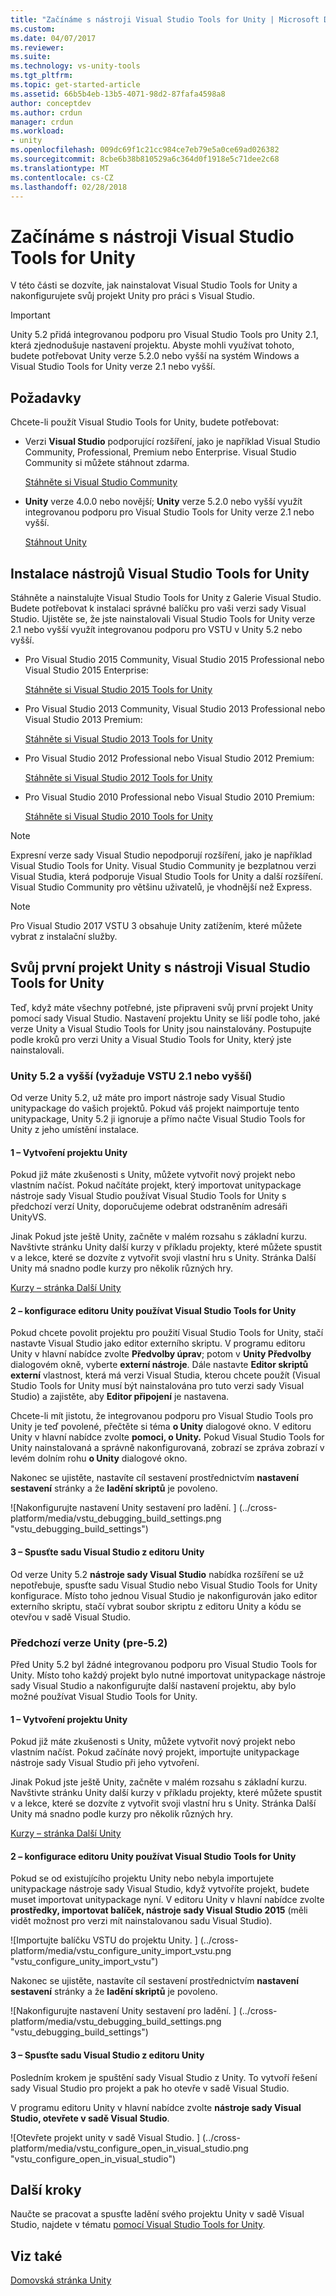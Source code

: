 ```yaml
---
title: "Začínáme s nástroji Visual Studio Tools for Unity | Microsoft Docs"
ms.custom: 
ms.date: 04/07/2017
ms.reviewer: 
ms.suite: 
ms.technology: vs-unity-tools
ms.tgt_pltfrm: 
ms.topic: get-started-article
ms.assetid: 66b5b4eb-13b5-4071-98d2-87fafa4598a8
author: conceptdev
ms.author: crdun
manager: crdun
ms.workload:
- unity
ms.openlocfilehash: 009dc69f1c21cc984ce7eb79e5a0ce69ad026382
ms.sourcegitcommit: 8cbe6b38b810529a6c364d0f1918e5c71dee2c68
ms.translationtype: MT
ms.contentlocale: cs-CZ
ms.lasthandoff: 02/28/2018
---
```

# <a name="getting-started-with-visual-studio-tools-for-unity"></a>Začínáme s nástroji Visual Studio Tools for Unity
V této části se dozvíte, jak nainstalovat Visual Studio Tools for Unity a nakonfigurujete svůj projekt Unity pro práci s Visual Studio.

> [!IMPORTANT]
>  Unity 5.2 přidá integrovanou podporu pro Visual Studio Tools pro Unity 2.1, která zjednodušuje nastavení projektu. Abyste mohli využívat tohoto, budete potřebovat Unity verze 5.2.0 nebo vyšší na systém Windows a Visual Studio Tools for Unity verze 2.1 nebo vyšší.

## <a name="prerequisites"></a>Požadavky
 Chcete-li použít Visual Studio Tools for Unity, budete potřebovat:

-   Verzi **Visual Studio** podporující rozšíření, jako je například Visual Studio Community, Professional, Premium nebo Enterprise. Visual Studio Community si můžete stáhnout zdarma.

     [Stáhněte si Visual Studio Community](http://www.visualstudio.com/downloads/download-visual-studio-vs)

-   **Unity** verze 4.0.0 nebo novější; **Unity** verze 5.2.0 nebo vyšší využít integrovanou podporu pro Visual Studio Tools for Unity verze 2.1 nebo vyšší.

     [Stáhnout Unity](https://unity3d.com/get-unity/download)

## <a name="install-visual-studio-tools-for-unity"></a>Instalace nástrojů Visual Studio Tools for Unity
 Stáhněte a nainstalujte Visual Studio Tools for Unity z Galerie Visual Studio. Budete potřebovat k instalaci správné balíčku pro vaši verzi sady Visual Studio. Ujistěte se, že jste nainstalovali Visual Studio Tools for Unity verze 2.1 nebo vyšší využít integrovanou podporu pro VSTU v Unity 5.2 nebo vyšší.

-   Pro Visual Studio 2015 Community, Visual Studio 2015 Professional nebo Visual Studio 2015 Enterprise:

     [Stáhněte si Visual Studio 2015 Tools for Unity](https://visualstudiogallery.msdn.microsoft.com/8d26236e-4a64-4d64-8486-7df95156aba9)

-   Pro Visual Studio 2013 Community, Visual Studio 2013 Professional nebo Visual Studio 2013 Premium:

     [Stáhněte si Visual Studio 2013 Tools for Unity](https://visualstudiogallery.msdn.microsoft.com/20b80b8c-659b-45ef-96c1-437828fe7cf2)

-   Pro Visual Studio 2012 Professional nebo Visual Studio 2012 Premium:

     [Stáhněte si Visual Studio 2012 Tools for Unity](https://visualstudiogallery.msdn.microsoft.com/7ab11d2a-f413-4ed6-b3de-ff1d05157714)

-   Pro Visual Studio 2010 Professional nebo Visual Studio 2010 Premium:

     [Stáhněte si Visual Studio 2010 Tools for Unity](https://visualstudiogallery.msdn.microsoft.com/6e536faa-ce73-494a-a746-6a14753015f1)

> [!NOTE]
>  Expresní verze sady Visual Studio nepodporují rozšíření, jako je například Visual Studio Tools for Unity. Visual Studio Community je bezplatnou verzi Visual Studia, která podporuje Visual Studio Tools for Unity a další rozšíření. Visual Studio Community pro většinu uživatelů, je vhodnější než Express.

> [!NOTE]
>  Pro Visual Studio 2017 VSTU 3 obsahuje Unity zatížením, které můžete vybrat z instalační služby.

## <a name="your-first-unity-project-with-visual-studio-tools-for-unity"></a>Svůj první projekt Unity s nástroji Visual Studio Tools for Unity
 Teď, když máte všechny potřebné, jste připraveni svůj první projekt Unity pomocí sady Visual Studio. Nastavení projektu Unity se liší podle toho, jaké verze Unity a Visual Studio Tools for Unity jsou nainstalovány. Postupujte podle kroků pro verzi Unity a Visual Studio Tools for Unity, který jste nainstalovali.

### <a name="unity-52-and-higher-requires-vstu-21-or-higher"></a>Unity 5.2 a vyšší (vyžaduje VSTU 2.1 nebo vyšší)
 Od verze Unity 5.2, už máte pro import nástroje sady Visual Studio unitypackage do vašich projektů. Pokud váš projekt naimportuje tento unitypackage, Unity 5.2 ji ignoruje a přímo načte Visual Studio Tools for Unity z jeho umístění instalace.

#### <a name="1---create-a-unity-project"></a>1 – Vytvoření projektu Unity
 Pokud již máte zkušenosti s Unity, můžete vytvořit nový projekt nebo vlastním načíst. Pokud načítáte projekt, který importovat unitypackage nástroje sady Visual Studio používat Visual Studio Tools for Unity s předchozí verzí Unity, doporučujeme odebrat odstraněním adresáři UnityVS.

 Jinak Pokud jste ještě Unity, začněte v malém rozsahu s základní kurzu. Navštivte stránku Unity další kurzy v příkladu projekty, které můžete spustit v a lekce, které se dozvíte z vytvořit svoji vlastní hru s Unity. Stránka Další Unity má snadno podle kurzy pro několik různých hry.

 [Kurzy – stránka Další Unity](http://unity3d.com/learn/tutorials/modules)

#### <a name="2---configure-unity-editor-to-use-visual-studio-tools-for-unity"></a>2 – konfigurace editoru Unity používat Visual Studio Tools for Unity
 Pokud chcete povolit projektu pro použití Visual Studio Tools for Unity, stačí nastavte Visual Studio jako editor externího skriptu. V programu editoru Unity v hlavní nabídce zvolte **Předvolby úprav**; potom v **Unity Předvolby** dialogovém okně, vyberte **externí nástroje**. Dále nastavte **Editor skriptů externí** vlastnost, která má verzi Visual Studia, kterou chcete použít (Visual Studio Tools for Unity musí být nainstalována pro tuto verzi sady Visual Studio) a zajistěte, aby **Editor připojení** je nastavena.

 Chcete-li mít jistotu, že integrovanou podporu pro Visual Studio Tools pro Unity je teď povolené, přečtěte si téma **o Unity** dialogové okno. V editoru Unity v hlavní nabídce zvolte **pomoci, o Unity.** Pokud Visual Studio Tools for Unity nainstalovaná a správně nakonfigurovaná, zobrazí se zpráva zobrazí v levém dolním rohu **o Unity** dialogové okno.

 Nakonec se ujistěte, nastavíte cíl sestavení prostřednictvím **nastavení sestavení** stránky a že **ladění skriptů** je povoleno.

 ![Nakonfigurujte nastavení Unity sestavení pro ladění. ] (../cross-platform/media/vstu_debugging_build_settings.png "vstu_debugging_build_settings")

#### <a name="3---launch-visual-studio-from-the-unity-editor"></a>3 – Spusťte sadu Visual Studio z editoru Unity
 Od verze Unity 5.2 **nástroje sady Visual Studio** nabídka rozšíření se už nepotřebuje, spusťte sadu Visual Studio nebo Visual Studio Tools for Unity konfigurace. Místo toho jednou Visual Studio je nakonfigurován jako editor externího skriptu, stačí vybrat soubor skriptu z editoru Unity a kódu se otevřou v sadě Visual Studio.

### <a name="previous-versions-of-unity-pre-52"></a>Předchozí verze Unity (pre-5.2)
 Před Unity 5.2 byl žádné integrovanou podporu pro Visual Studio Tools for Unity. Místo toho každý projekt bylo nutné importovat unitypackage nástroje sady Visual Studio a nakonfigurujte další nastavení projektu, aby bylo možné používat Visual Studio Tools for Unity.

#### <a name="1---create-a-unity-project"></a>1 – Vytvoření projektu Unity
 Pokud již máte zkušenosti s Unity, můžete vytvořit nový projekt nebo vlastním načíst. Pokud začínáte nový projekt, importujte unitypackage nástroje sady Visual Studio při jeho vytvoření.

 Jinak Pokud jste ještě Unity, začněte v malém rozsahu s základní kurzu. Navštivte stránku Unity další kurzy v příkladu projekty, které můžete spustit v a lekce, které se dozvíte z vytvořit svoji vlastní hru s Unity. Stránka Další Unity má snadno podle kurzy pro několik různých hry.

 [Kurzy – stránka Další Unity](http://unity3d.com/learn/tutorials/modules)

#### <a name="2---configure-unity-editor-to-use-visual-studio-tools-for-unity"></a>2 – konfigurace editoru Unity používat Visual Studio Tools for Unity
 Pokud se od existujícího projektu Unity nebo nebyla importujete unitypackage nástroje sady Visual Studio, když vytvoříte projekt, budete muset importovat unitypackage nyní. V editoru Unity v hlavní nabídce zvolte **prostředky, importovat balíček, nástroje sady Visual Studio 2015** (měli vidět možnost pro verzi mít nainstalovanou sadu Visual Studio).

 ![Importujte balíčku VSTU do projektu Unity. ] (../cross-platform/media/vstu_configure_unity_import_vstu.png "vstu_configure_unity_import_vstu")

 Nakonec se ujistěte, nastavíte cíl sestavení prostřednictvím **nastavení sestavení** stránky a že **ladění skriptů** je povoleno.

 ![Nakonfigurujte nastavení Unity sestavení pro ladění. ] (../cross-platform/media/vstu_debugging_build_settings.png "vstu_debugging_build_settings")

#### <a name="3---launch-visual-studio-from-unity-editor"></a>3 – Spusťte sadu Visual Studio z editoru Unity
 Posledním krokem je spuštění sady Visual Studio z Unity. To vytvoří řešení sady Visual Studio pro projekt a pak ho otevře v sadě Visual Studio.

 V programu editoru Unity v hlavní nabídce zvolte **nástroje sady Visual Studio, otevřete v sadě Visual Studio**.

 ![Otevřete projekt unity v sadě Visual Studio. ] (../cross-platform/media/vstu_configure_open_in_visual_studio.png "vstu_configure_open_in_visual_studio")

## <a name="next-steps"></a>Další kroky

 Naučte se pracovat a spusťte ladění svého projektu Unity v sadě Visual Studio, najdete v tématu [pomocí Visual Studio Tools for Unity](../cross-platform/using-visual-studio-tools-for-unity.md).

## <a name="see-also"></a>Viz také
 [Domovská stránka Unity](http://unity3d.com)
